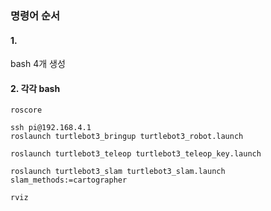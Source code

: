 ### 명령어 순서

#### 1. 
bash 4개 생성 
#### 2. 각각 bash 
```
roscore
```
```
ssh pi@192.168.4.1
roslaunch turtlebot3_bringup turtlebot3_robot.launch
```
```
roslaunch turtlebot3_teleop turtlebot3_teleop_key.launch
```
```
roslaunch turtlebot3_slam turtlebot3_slam.launch slam_methods:=cartographer
```
```
rviz
```